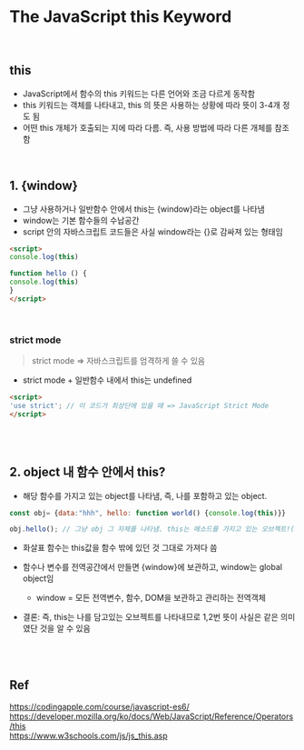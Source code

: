 # The JavaScript this Keyword


<br>

## this
* JavaScript에서 함수의 this 키워드는 다른 언어와 조금 다르게 동작함
* this 키워드는 객체를 나타내고, this 의 뜻은 사용하는 상황에 따라 뜻이 3-4개 정도 됨 
* 어떤 this 개체가 호출되는 지에 따라 다름. 즉, 사용 방법에 따라 다른 개체를 참조함


<br>

## 1. {window}
* 그냥 사용하거나 일반함수 안에서 this는 {window}라는 object를 나타냄
* window는 기본 함수들의 수납공간
* script 안의 자바스크립트 코드들은 사실 window라는 {}로 감싸져 있는 형태임


```html
<script>
console.log(this)

function hello () {
console.log(this)
}
</script>
```


<br>

### strict mode
> strict mode => 자바스크립트를 엄격하게 쓸 수 있음  

* strict mode + 일반함수 내에서 this는 undefined
```html
<script>
'use strict'; // 이 코드가 최상단에 있을 때 => JavaScript Strict Mode
</script>

```

<br>
<br>

## 2. object 내 함수 안에서 this? 
* 해당 함수를 가지고 있는 object를 나타냄, 즉, 나를 포함하고 있는 object.

```js
const obj= {data:"hhh", hello: function world() {console.log(this)}}

obj.hello(); // 그냥 obj 그 자체를 나타냄. this는 메소드를 가지고 있는 오브젝트!(메소드의 주인님)
```
* 화살표 함수는 this값을 함수 밖에 있던 것 그대로 가져다 씀 

* 함수나 변수를 전역공간에서 만들면 {window}에 보관하고, window는 global object임
    * window = 모든 전역변수, 함수, DOM을 보관하고 관리하는 전역객체
* 결론: 즉, this는 나를 담고있는 오브젝트를 나타내므로 1,2번 뜻이 사실은 같은 의미였단 것을 알 수 있음


<br>
<br>


## Ref
https://codingapple.com/course/javascript-es6/  
https://developer.mozilla.org/ko/docs/Web/JavaScript/Reference/Operators/this  
https://www.w3schools.com/js/js_this.asp  

